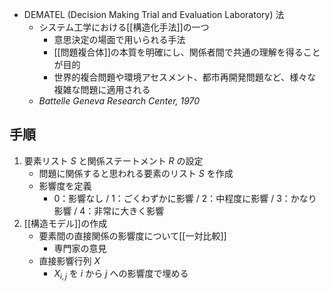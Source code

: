 - DEMATEL (Decision Making Trial and Evaluation Laboratory) 法
	- システム工学における[[構造化手法]]の一つ
		- 意思決定の場面で用いられる手法
		- [[問題複合体]]の本質を明確にし、関係者間で共通の理解を得ることが目的
		- 世界的複合問題や環境アセスメント、都市再開発問題など、様々な複雑な問題に適用される
	- *Battelle Geneva Research Center, 1970*

## 手順
1. 要素リスト $S$ と関係ステートメント $R$ の設定
	- 問題に関係すると思われる要素のリスト $S$ を作成
	- 影響度を定義
		- 0：影響なし /  1：ごくわずかに影響 / 2：中程度に影響 / 3：かなり影響 / 4：非常に大きく影響
2. [[構造モデル]]の作成
	- 要素間の直接関係の影響度について[[一対比較]]
		- 専門家の意見
	- 直接影響行列 $X$ 
		- $X_{i,j}$ を $i$ から $j$ への影響度で埋める
